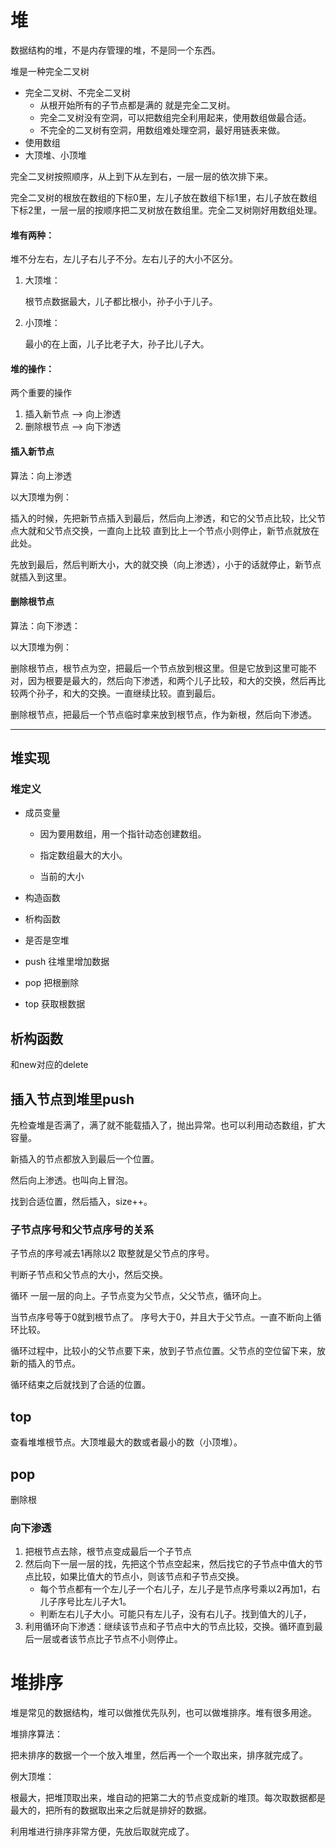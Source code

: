 # 堆

数据结构的堆，不是内存管理的堆，不是同一个东西。

堆是一种完全二叉树

- 完全二叉树、不完全二叉树
  - 从根开始所有的子节点都是满的 就是完全二叉树。
  - 完全二叉树没有空洞，可以把数组完全利用起来，使用数组做最合适。
  - 不完全的二叉树有空洞，用数组难处理空洞，最好用链表来做。
- 使用数组
- 大顶堆、小顶堆

完全二叉树按照顺序，从上到下从左到右，一层一层的依次排下来。

完全二叉树的根放在数组的下标0里，左儿子放在数组下标1里，右儿子放在数组下标2里，一层一层的按顺序把二叉树放在数组里。完全二叉树刚好用数组处理。

#### 堆有两种：

堆不分左右，左儿子右儿子不分。左右儿子的大小不区分。

1. 大顶堆：

   根节点数据最大，儿子都比根小，孙子小于儿子。

2. 小顶堆：

   最小的在上面，儿子比老子大，孙子比儿子大。

#### 堆的操作：

两个重要的操作

1. 插入新节点 —> 向上渗透
2. 删除根节点 —> 向下渗透

#### 插入新节点

算法：向上渗透

以大顶堆为例：

插入的时候，先把新节点插入到最后，然后向上渗透，和它的父节点比较，比父节点大就和父节点交换，一直向上比较 直到比上一个节点小则停止，新节点就放在此处。

先放到最后，然后判断大小，大的就交换（向上渗透），小于的话就停止，新节点就插入到这里。

#### 删除根节点

算法：向下渗透：

以大顶堆为例：

删除根节点，根节点为空，把最后一个节点放到根这里。但是它放到这里可能不对，因为根要是最大的，然后向下渗透，和两个儿子比较，和大的交换，然后再比较两个孙子，和大的交换。一直继续比较。直到最后。

删除根节点，把最后一个节点临时拿来放到根节点，作为新根，然后向下渗透。

---

## 堆实现

### 堆定义

- 成员变量
  - 因为要用数组，用一个指针动态创建数组。

  - 指定数组最大的大小。
  - 当前的大小

- 构造函数

- 析构函数

- 是否是空堆

- push 往堆里增加数据

- pop 把根删除

- top 获取根数据

## 析构函数

和new对应的delete

## 插入节点到堆里push

先检查堆是否满了，满了就不能载插入了，抛出异常。也可以利用动态数组，扩大容量。

新插入的节点都放入到最后一个位置。

然后向上渗透。也叫向上冒泡。

找到合适位置，然后插入，size++。

### 子节点序号和父节点序号的关系

子节点的序号减去1再除以2 取整就是父节点的序号。

判断子节点和父节点的大小，然后交换。

循环 一层一层的向上。子节点变为父节点，父父节点，循环向上。

当节点序号等于0就到根节点了。 序号大于0，并且大于父节点。一直不断向上循环比较。

循环过程中，比较小的父节点要下来，放到子节点位置。父节点的空位留下来，放新的插入的节点。

循环结束之后就找到了合适的位置。

## top

查看堆堆根节点。大顶堆最大的数或者最小的数（小顶堆）。

## pop

删除根

### 向下渗透

1. 把根节点去除，根节点变成最后一个子节点
2. 然后向下一层一层的找，先把这个节点空起来，然后找它的子节点中值大的节点比较，如果比值大的节点小，则该节点和子节点交换。
   - 每个节点都有一个左儿子一个右儿子，左儿子是节点序号乘以2再加1，右儿子序号比左儿子大1。
   - 判断左右儿子大小。可能只有左儿子，没有右儿子。找到值大的儿子，
3. 利用循环向下渗透：继续该节点和子节点中大的节点比较，交换。循环直到最后一层或者该节点比子节点不小则停止。

# 堆排序

堆是常见的数据结构，堆可以做推优先队列，也可以做堆排序。堆有很多用途。

堆排序算法：

把未排序的数据一个一个放入堆里，然后再一个一个取出来，排序就完成了。

例大顶堆：

根最大，把堆顶取出来，堆自动的把第二大的节点变成新的堆顶。每次取数据都是最大的，把所有的数据取出来之后就是排好的数据。

利用堆进行排序非常方便，先放后取就完成了。
